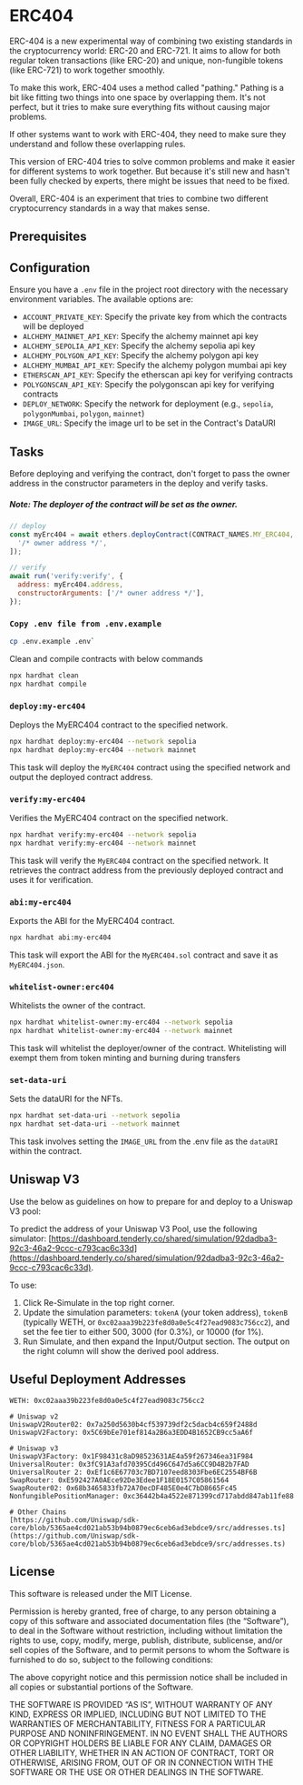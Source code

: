 # ERC404

ERC-404 is a new experimental way of combining two existing standards in the cryptocurrency world: ERC-20 and ERC-721. It aims to allow for both regular token transactions (like ERC-20) and unique, non-fungible tokens (like ERC-721) to work together smoothly.

To make this work, ERC-404 uses a method called "pathing." Pathing is a bit like fitting two things into one space by overlapping them. It's not perfect, but it tries to make sure everything fits without causing major problems.

If other systems want to work with ERC-404, they need to make sure they understand and follow these overlapping rules.

This version of ERC-404 tries to solve common problems and make it easier for different systems to work together. But because it's still new and hasn't been fully checked by experts, there might be issues that need to be fixed.

Overall, ERC-404 is an experiment that tries to combine two different cryptocurrency standards in a way that makes sense.

## Prerequisites

## Configuration

Ensure you have a `.env` file in the project root directory with the necessary environment variables. The available options are:

- `ACCOUNT_PRIVATE_KEY`: Specify the private key from which the contracts will be deployed
- `ALCHEMY_MAINNET_API_KEY`: Specify the alchemy mainnet api key
- `ALCHEMY_SEPOLIA_API_KEY`: Specify the alchemy sepolia api key
- `ALCHEMY_POLYGON_API_KEY`: Specify the alchemy polygon api key
- `ALCHEMY_MUMBAI_API_KEY`: Specify the alchemy polygon mumbai api key
- `ETHERSCAN_API_KEY`: Specify the etherscan api key for verifying contracts
- `POLYGONSCAN_API_KEY`: Specify the polygonscan api key for verifying contracts
- `DEPLOY_NETWORK`: Specify the network for deployment (e.g., `sepolia`, `polygonMumbai`, `polygon`, `mainnet`)
- `IMAGE_URL`: Specify the image url to be set in the Contract's DataURI

## Tasks

Before deploying and verifying the contract, don't forget to pass the owner address in the constructor parameters in the deploy and verify tasks.

##### Note: The deployer of the contract will be set as the owner.

```javascript
// deploy
const myErc404 = await ethers.deployContract(CONTRACT_NAMES.MY_ERC404, [
  '/* owner address */',
]);

// verify
await run('verify:verify', {
  address: myErc404.address,
  constructorArguments: ['/* owner address */'],
});
```

### `Copy .env file from .env.example`

```bash
cp .env.example .env`
```

Clean and compile contracts with below commands

```bash
npx hardhat clean
npx hardhat compile
```

### `deploy:my-erc404`

Deploys the MyERC404 contract to the specified network.

```bash
npx hardhat deploy:my-erc404 --network sepolia
npx hardhat deploy:my-erc404 --network mainnet
```

This task will deploy the `MyERC404` contract using the specified network and output the deployed contract address.

### `verify:my-erc404`

Verifies the MyERC404 contract on the specified network.

```bash
npx hardhat verify:my-erc404 --network sepolia
npx hardhat verify:my-erc404 --network mainnet
```

This task will verify the `MyERC404` contract on the specified network. It retrieves the contract address from the previously deployed contract and uses it for verification.

### `abi:my-erc404`

Exports the ABI for the MyERC404 contract.

```bash
npx hardhat abi:my-erc404
```

This task will export the ABI for the `MyERC404.sol` contract and save it as `MyERC404.json`.

### `whitelist-owner:erc404`

Whitelists the owner of the contract.

```bash
npx hardhat whitelist-owner:my-erc404 --network sepolia
npx hardhat whitelist-owner:my-erc404 --network mainnet
```

This task will whitelist the deployer/owner of the contract. Whitelisting will exempt them from token minting and burning during transfers

### `set-data-uri`

Sets the dataURI for the NFTs.

```bash
npx hardhat set-data-uri --network sepolia
npx hardhat set-data-uri --network mainnet
```

This task involves setting the `IMAGE_URL` from the .env file as the `dataURI` within the contract.

## Uniswap V3

Use the below as guidelines on how to prepare for and deploy to a Uniswap V3 pool:

To predict the address of your Uniswap V3 Pool, use the following simulator: [https://dashboard.tenderly.co/shared/simulation/92dadba3-92c3-46a2-9ccc-c793cac6c33d](https://dashboard.tenderly.co/shared/simulation/92dadba3-92c3-46a2-9ccc-c793cac6c33d).

To use:

1. Click Re-Simulate in the top right corner.
2. Update the simulation parameters: `tokenA` (your token address), `tokenB` (typically WETH, or `0xc02aaa39b223fe8d0a0e5c4f27ead9083c756cc2`), and set the fee tier to either 500, 3000 (for 0.3%), or 10000 (for 1%).
3. Run Simulate, and then expand the Input/Output section. The output on the right column will show the derived pool address.

## Useful Deployment Addresses

```
WETH: 0xc02aaa39b223fe8d0a0e5c4f27ead9083c756cc2

# Uniswap v2
UniswapV2Router02: 0x7a250d5630b4cf539739df2c5dacb4c659f2488d
UniswapV2Factory: 0x5C69bEe701ef814a2B6a3EDD4B1652CB9cc5aA6f

# Uniswap v3
UniswapV3Factory: 0x1F98431c8aD98523631AE4a59f267346ea31F984
UniversalRouter: 0x3fC91A3afd70395Cd496C647d5a6CC9D4B2b7FAD
UniversalRouter 2: 0xEf1c6E67703c7BD7107eed8303Fbe6EC2554BF6B
SwapRouter: 0xE592427A0AEce92De3Edee1F18E0157C05861564
SwapRouter02: 0x68b3465833fb72A70ecDF485E0e4C7bD8665Fc45
NonfungiblePositionManager: 0xc36442b4a4522e871399cd717abdd847ab11fe88

# Other Chains
[https://github.com/Uniswap/sdk-core/blob/5365ae4cd021ab53b94b0879ec6ceb6ad3ebdce9/src/addresses.ts](https://github.com/Uniswap/sdk-core/blob/5365ae4cd021ab53b94b0879ec6ceb6ad3ebdce9/src/addresses.ts)

```

## License

This software is released under the MIT License.

Permission is hereby granted, free of charge, to any person obtaining a copy of this software and associated documentation files (the “Software”), to deal in the Software without restriction, including without limitation the rights to use, copy, modify, merge, publish, distribute, sublicense, and/or sell copies of the Software, and to permit persons to whom the Software is furnished to do so, subject to the following conditions:

The above copyright notice and this permission notice shall be included in all copies or substantial portions of the Software.

THE SOFTWARE IS PROVIDED “AS IS”, WITHOUT WARRANTY OF ANY KIND, EXPRESS OR IMPLIED, INCLUDING BUT NOT LIMITED TO THE WARRANTIES OF MERCHANTABILITY, FITNESS FOR A PARTICULAR PURPOSE AND NONINFRINGEMENT. IN NO EVENT SHALL THE AUTHORS OR COPYRIGHT HOLDERS BE LIABLE FOR ANY CLAIM, DAMAGES OR OTHER LIABILITY, WHETHER IN AN ACTION OF CONTRACT, TORT OR OTHERWISE, ARISING FROM, OUT OF OR IN CONNECTION WITH THE SOFTWARE OR THE USE OR OTHER DEALINGS IN THE SOFTWARE.

